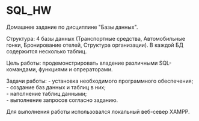 # SQL_HW
Домашнее задание по дисциплине "Базы данных".  

Структура: 4 базы данных (Транспортные средства, Автомобильные гонки, Бронирование отелей, Структура организации). В каждой БД содержится несколько таблиц. 

Цель работы: продемонстрировать владение различными SQL-командами, функциями и опрераторами.  

Задачи работы:   - установка необходимого программного обеспечения;  
                 - создание баз данных и таблиц в них;  
                 - наполнение таблиц данными;  
                 - выполнение запросов согласно заданию.  
               
Для выполнения работы использовался локальный веб-север  XAMPP.  
